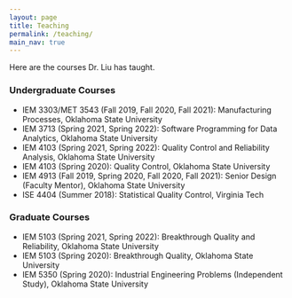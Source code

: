```yaml
---
layout: page
title: Teaching
permalink: /teaching/
main_nav: true
---
```


Here are the courses Dr. Liu has taught.

### Undergraduate Courses

* IEM 3303/MET 3543 (Fall 2019, Fall 2020, Fall 2021): Manufacturing Processes, Oklahoma State University
* IEM 3713 (Spring 2021, Spring 2022): Software Programming for Data Analytics, Oklahoma State University 
* IEM 4103 (Spring 2021, Spring 2022):  Quality Control and Reliability Analysis, Oklahoma State University
* IEM 4103 (Spring 2020): Quality Control, Oklahoma State University
* IEM 4913 (Fall 2019, Spring 2020, Fall 2020, Fall 2021): Senior Design (Faculty Mentor), Oklahoma State University
* ISE 4404 (Summer 2018): Statistical Quality Control, Virginia Tech


### Graduate Courses

* IEM 5103 (Spring 2021, Spring 2022): Breakthrough Quality and Reliability, Oklahoma State University
* IEM 5103 (Spring 2020): Breakthrough Quality, Oklahoma State University
* IEM 5350 (Spring 2020): Industrial Engineering Problems (Independent Study), Oklahoma State University


